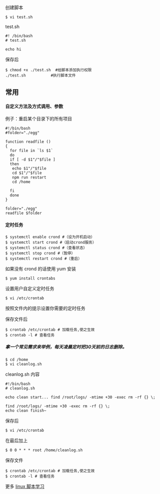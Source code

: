 创建脚本
```
$ vi test.sh
```

test.sh
```
#! /bin/bash
# test.sh

echo hi
```

保存后
```
$ chmod +x ./test.sh  #给脚本添加执行权限
./test.sh           #执行脚本文件
```




## 常用
#### 自定义方法及方式调用、参数

例子：重启某个目录下的所有项目
```
#!/bin/bash
#folder="./egg"

function readfile ()
{
  for file in `ls $1`
  do
  if [ -d $1"/"$file ]
  then
   echo $1"/"$file
   cd $1"/"$file
   npm run restart
   cd /home

  fi
  done
}

folder="./egg"
readfile $folder
```


#### 定时任务
```
$ systemctl enable crond #（设为开机启动） 
$ systemctl start crond #（启动crond服务） 
$ systemctl status crond #（查看状态） 
$ systemctl stop crond #（暂停） 
$ systemctl restart crond #（重启） 
```
如果没有 crond 的话使用 yum 安装
```
$ yum install crontabs
```
设置用户自定义定时任务
```
$ vi /etc/crontab 
```
按照文件内的提示设置你需要的定时任务

保存文件后
```
$ crontab /etc/crontab # 加载任务,使之生效
$ crontab -l # 查看任务
```
##### 拿一个常见需求来举例，每天凌晨定时把30天前的日志删除。
```
$ cd /home
$ vi cleanlog.sh
```
cleanlog.sh 内容
```
#!/bin/bash
# cleanlog.sh

echo clean start... find /root/logs/ -mtime +30 -exec rm -rf {} \;

find /root/logs/ -mtime +30 -exec rm -rf {} \;
echo clean finish~
```
保存后
```
$ vi /etc/crontab 
```
在最后加上
```
$ 0 0 * * * root /home/cleanlog.sh
```
保存文件
```
$ crontab /etc/crontab # 加载任务,使之生效
$ crontab -l # 查看任务
```

更多 [linux 脚本学习](http://c.biancheng.net/shell/)
